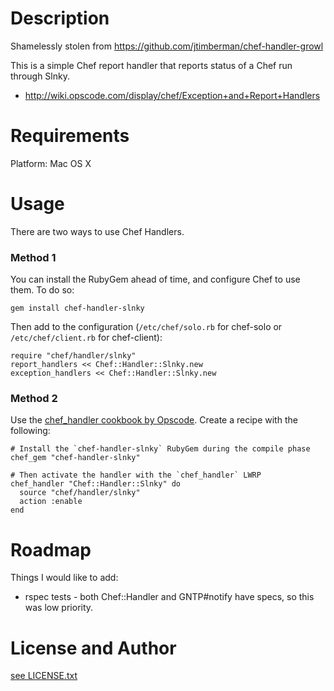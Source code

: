 Description
===========

Shamelessly stolen from https://github.com/jtimberman/chef-handler-growl

This is a simple Chef report handler that reports status of a Chef run
through Slnky.

* http://wiki.opscode.com/display/chef/Exception+and+Report+Handlers

Requirements
============

Platform: Mac OS X

Usage
=====

There are two ways to use Chef Handlers.

### Method 1

You can install the RubyGem ahead of time, and configure Chef to use
them. To do so:

    gem install chef-handler-slnky

Then add to the configuration (`/etc/chef/solo.rb` for chef-solo or
`/etc/chef/client.rb` for chef-client):

    require "chef/handler/slnky"
    report_handlers << Chef::Handler::Slnky.new
    exception_handlers << Chef::Handler::Slnky.new

### Method 2

Use the
[chef_handler cookbook by Opscode](http://community.opscode.com/cookbooks/chef_handler).
Create a recipe with the following:

    # Install the `chef-handler-slnky` RubyGem during the compile phase
    chef_gem "chef-handler-slnky"

    # Then activate the handler with the `chef_handler` LWRP
    chef_handler "Chef::Handler::Slnky" do
      source "chef/handler/slnky"
      action :enable
    end

Roadmap
=======

Things I would like to add:

* rspec tests - both Chef::Handler and GNTP#notify have specs, so this
  was low priority.

License and Author
==================

[see LICENSE.txt](LICENSE.txt)
